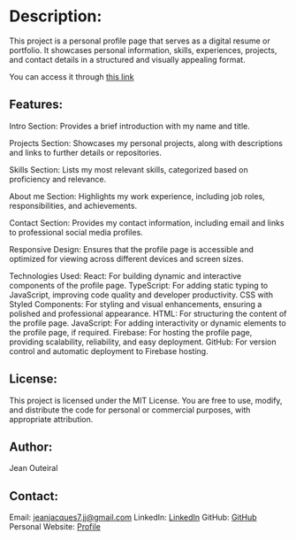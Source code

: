 # Description:

This project is a personal profile page that serves as a digital resume or portfolio. It showcases personal information, skills, experiences, projects, and contact details in a structured and visually appealing format.

You can access it through [this link](https://jean-jacques-portfolio.web.app/)

## Features:

Intro Section: Provides a brief introduction with my name and title.

Projects Section: Showcases my personal projects, along with descriptions and links to further details or repositories.

Skills Section: Lists my most relevant skills, categorized based on proficiency and relevance.

About me Section: Highlights my work experience, including job roles, responsibilities, and achievements.

Contact Section: Provides my contact information, including email and links to professional social media profiles.

Responsive Design: Ensures that the profile page is accessible and optimized for viewing across different devices and screen sizes.

Technologies Used:
React: For building dynamic and interactive components of the profile page.
TypeScript: For adding static typing to JavaScript, improving code quality and developer productivity.
CSS with Styled Components: For styling and visual enhancements, ensuring a polished and professional appearance.
HTML: For structuring the content of the profile page.
JavaScript: For adding interactivity or dynamic elements to the profile page, if required.
Firebase: For hosting the profile page, providing scalability, reliability, and easy deployment.
GitHub: For version control and automatic deployment to Firebase hosting.

## License:

This project is licensed under the MIT License. You are free to use, modify, and distribute the code for personal or commercial purposes, with appropriate attribution.

## Author:

Jean Outeiral

## Contact:

Email: jeanjacques7.jj@gmail.com
LinkedIn: [LinkedIn](https://www.linkedin.com/in/jean-jacques000)
GitHub: [GitHub](https://github.com/FPDPanda)
Personal Website: [Profile](https://jean-jacques-portfolio.web.app)
